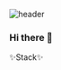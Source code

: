 ![header](https://capsule-render.vercel.app/api?type=wave&color=auto&height=200&section=header&text=&fontSize=90)

### Hi there 👋

 ✨Stack✨

<!--
**codeName-Z/codeName-Z** is a ✨ _special_ ✨ repository because its `README.md` (this file) appears on your GitHub profile.

Here are some ideas to get you started:

- 🔭 I’m currently working on ...
- 🌱 I’m currently learning ...
- 👯 I’m looking to collaborate on ...
- 🤔 I’m looking for help with ...
- 💬 Ask me about ...
- 📫 How to reach me: ...
- 😄 Pronouns: ...
- ⚡ Fun fact: ...
-->
